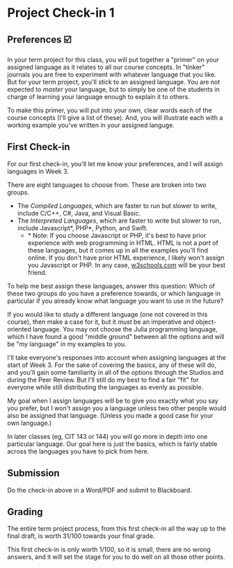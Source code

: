 # Project Check-in 1

## Preferences ☑️

In your term project for this class, you will put together a "primer" on your assigned language as it relates to all our course concepts. In "tinker" journals you are free to experiment with whatever language that you like. But for your term project, you'll stick to an assigned language. You are not expected to *master* your language, but to simply be one of the students in charge of learning your language enough to explain it to others.

To make this primer, you will put into your own, clear words each of the course concepts (I'll give a list of these). And, you will illustrate each with a working example you've written in your assigned languge.

## First Check-in

For our first check-in, you'll let me know your preferences, and I will assign languages in Week 3.

There are eight languages to choose from. These are broken into two groups.

- The *Compiled Languages*, which are faster to run but slower to write, include C/C++, C#, Java, and Visual Basic.
- The *Interpreted Languages*, which are faster to write but slower to run, include Javascript\*, PHP\*, Python, and Swift.
    - \* Note: If you choose Javascript or PHP, it's best to have prior experience with web programming in HTML. HTML is not a *part* of these languages, but it comes up in all the examples you'll find online. If you don't have prior HTML experience, I likely won't assign you Javascript or PHP. In any case, [w3schools.com](https://w3schools.com/) will be your best friend.

To help me best assign these languages, answer this question: Which of these two groups do you have a preference towards, or which language in particular if you already know what language you want to use in the future?

If you would like to study a different language (one not covered in this course), then make a case for it, but it *must* be an imperative and object-oriented language. You may not choose the Julia programming language, which I have found a good "middle ground" between all the options and will be "my language" in my examples to you.

I'll take everyone's responses into account when assigning languages at the start of Week 3. For the sake of covering the basics, any of these will do, and you'll gain some familiarity in all of the options through the Studios and during the Peer Review. But I'll still do my best to find a fair "fit" for everyone while still distributing the languages as evenly as possible.

My goal when I assign languages will be to give you exactly what you say you prefer, but I won't assign you a language unless two other people would also be assigned that language. (Unless you made a good case for your own language.)

In later classes (eg, CIT 143 or 144) you will go more in depth into one particular language. Our goal here is just the basics, which is fairly stable across the languages you have to pick from here. 

## Submission

Do the check-in above in a Word/PDF and submit to Blackboard.

## Grading

The entire term project process, from this first check-in all the way up to the final draft, is worth 31/100 towards your final grade.

This first check-in is only worth 1/100, so it is small, there are no wrong answers, and it will set the stage for you to do well on all those other points.